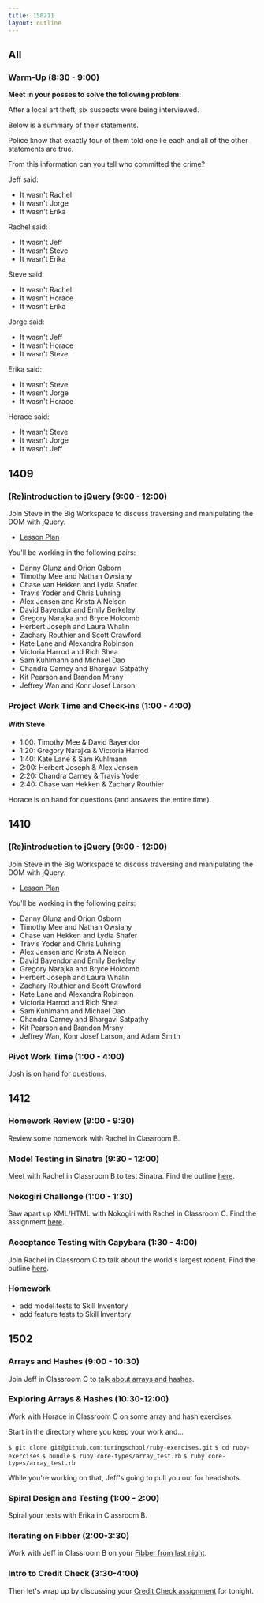 ```yaml
---
title: 150211
layout: outline
---
```


## All

### Warm-Up (8:30 - 9:00)

**Meet in your posses to solve the following problem:**

After a local art theft, six suspects were being interviewed.

Below is a summary of their statements.

Police know that exactly four of them told one lie each and all of the other statements are true.

From this information can you tell who committed the crime?

Jeff said:

  * It wasn't Rachel
  * It wasn't Jorge
  * It wasn't Erika

Rachel said:

  * It wasn't Jeff
  * It wasn't Steve
  * It wasn't Erika

Steve said:

  * It wasn't Rachel
  * It wasn't Horace
  * It wasn't Erika

Jorge said:

  * It wasn't Jeff
  * It wasn't Horace
  * It wasn't Steve

Erika said:

  * It wasn't Steve
  * It wasn't Jorge
  * It wasn't Horace

Horace said:

  * It wasn't Steve
  * It wasn't Jorge
  * It wasn't Jeff

## 1409

### (Re)introduction to jQuery (9:00 - 12:00)

Join Steve in the Big Workspace to discuss traversing and manipulating the DOM with jQuery.

* [Lesson Plan](https://github.com/turingschool/lesson_plans/blob/master/ruby_04-apis_and_scalability/jquery_dom_traversal_and_manipulation.md)

You'll be working in the following pairs:

* Danny Glunz and Orion Osborn
* Timothy Mee and Nathan Owsiany
* Chase van Hekken and Lydia Shafer
* Travis Yoder and Chris Luhring
* Alex Jensen and Krista A Nelson
* David Bayendor and Emily Berkeley
* Gregory Narajka and Bryce Holcomb
* Herbert Joseph and Laura Whalin
* Zachary Routhier and Scott Crawford
* Kate Lane and Alexandra Robinson
* Victoria Harrod and Rich Shea
* Sam Kuhlmann and Michael Dao
* Chandra Carney and Bhargavi Satpathy
* Kit Pearson and Brandon Mrsny
* Jeffrey Wan and Konr Josef Larson

### Project Work Time and Check-ins (1:00 - 4:00)

#### With Steve

* 1:00: Timothy Mee & David Bayendor
* 1:20: Gregory Narajka & Victoria Harrod
* 1:40: Kate Lane & Sam Kuhlmann
* 2:00: Herbert Joseph & Alex Jensen
* 2:20: Chandra Carney & Travis Yoder
* 2:40: Chase van Hekken & Zachary Routhier

Horace is on hand for questions (and answers the entire time).

## 1410

### (Re)introduction to jQuery (9:00 - 12:00)

Join Steve in the Big Workspace to discuss traversing and manipulating the DOM with jQuery.

* [Lesson Plan](https://github.com/turingschool/lesson_plans/blob/master/ruby_04-apis_and_scalability/jquery_dom_traversal_and_manipulation.md)

You'll be working in the following pairs:

* Danny Glunz and Orion Osborn
* Timothy Mee and Nathan Owsiany
* Chase van Hekken and Lydia Shafer
* Travis Yoder and Chris Luhring
* Alex Jensen and Krista A Nelson
* David Bayendor and Emily Berkeley
* Gregory Narajka and Bryce Holcomb
* Herbert Joseph and Laura Whalin
* Zachary Routhier and Scott Crawford
* Kate Lane and Alexandra Robinson
* Victoria Harrod and Rich Shea
* Sam Kuhlmann and Michael Dao
* Chandra Carney and Bhargavi Satpathy
* Kit Pearson and Brandon Mrsny
* Jeffrey Wan, Konr Josef Larson, and Adam Smith

### Pivot Work Time (1:00 - 4:00)

Josh is on hand for questions.

## 1412

### Homework Review (9:00 - 9:30)

Review some homework with Rachel in Classroom B.

### Model Testing in Sinatra (9:30 - 12:00)

Meet with Rachel in Classroom B to test Sinatra. Find the outline [here](https://github.com/turingschool/lesson_plans/blob/master/ruby_02-web_applications_with_ruby/model_testing_in_sinatra.markdown).

### Nokogiri Challenge (1:00 - 1:30)

Saw apart up XML/HTML with Nokogiri with Rachel in Classroom C. Find the assignment [here](https://github.com/turingschool/challenges/blob/master/parsing_html.markdown).

### Acceptance Testing with Capybara (1:30 - 4:00)

Join Rachel in Classroom C to talk about the world's largest rodent. Find the outline [here](https://github.com/turingschool/lesson_plans/blob/master/ruby_02-web_applications_with_ruby/feature_testing_in_sinatra_with_capybara.markdown).

### Homework

* add model tests to Skill Inventory
* add feature tests to Skill Inventory

## 1502

### Arrays and Hashes (9:00 - 10:30)

Join Jeff in Classroom C to [talk about arrays and hashes](https://github.com/turingschool/lesson_plans/blob/master/ruby_01-object_oriented_programming_with_ruby/arrays_and_hashes.markdown).

### Exploring Arrays & Hashes (10:30-12:00)

Work with Horace in Classroom C on some array and hash exercises.

Start in the directory where you keep your work and...

`$ git clone git@github.com:turingschool/ruby-exercises.git`
`$ cd ruby-exercises`
`$ bundle`
`$ ruby core-types/array_test.rb`
`$ ruby core-types/array_test.rb`

While you're working on that, Jeff's going to pull you out for headshots.

### Spiral Design and Testing (1:00 - 2:00)

Spiral your tests with Erika in Classroom B.

### Iterating on Fibber (2:00-3:30)

Work with Jeff in Classroom B on your [Fibber from last night](https://github.com/turingschool/challenges/blob/master/fibber.markdown).

### Intro to Credit Check (3:30-4:00)

Then let's wrap up by discussing your [Credit Check assignment](https://github.com/turingschool/challenges/blob/master/credit_check.markdown) for tonight.
